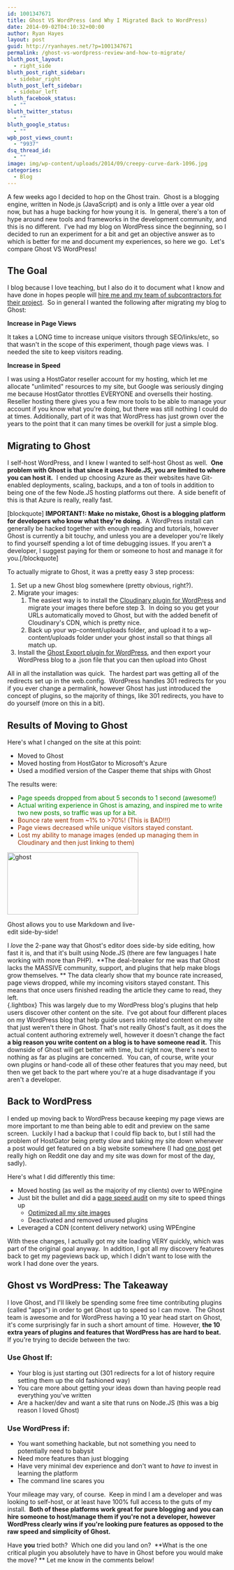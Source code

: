 ```yaml
---
id: 1001347671
title: Ghost VS WordPress (and Why I Migrated Back to WordPress)
date: 2014-09-02T04:10:32+00:00
author: Ryan Hayes
layout: post
guid: http://ryanhayes.net/?p=1001347671
permalink: /ghost-vs-wordpress-review-and-how-to-migrate/
bluth_post_layout:
  - right_side
bluth_post_right_sidebar:
  - sidebar_right
bluth_post_left_sidebar:
  - sidebar_left
bluth_facebook_status:
  - ""
bluth_twitter_status:
  - ""
bluth_google_status:
  - ""
wpb_post_views_count:
  - "9937"
dsq_thread_id:
  - ""
image: img/wp-content/uploads/2014/09/creepy-curve-dark-1096.jpg
categories:
  - Blog
---
```

A few weeks ago I decided to hop on the Ghost train.  Ghost is a blogging engine, written in Node.js (JavaScript) and is only a little over a year old now, but has a huge backing for how young it is.  In general, there's a ton of hype around new tools and frameworks in the development community, and this is no different.  I've had my blog on WordPress since the beginning, so I decided to run an experiment for a bit and get an objective answer as to which is better for me and document my experiences, so here we go.  Let's compare Ghost VS WordPress!<!--more-->

## The Goal

I blog because I love teaching, but I also do it to document what I know and have done in hopes people will [hire me and my team of subcontractors for their project](http://sonatacove.com).  So in general I wanted the following after migrating my blog to Ghost:

**Increase in Page Views**

It takes a LONG time to increase unique visitors through SEO/links/etc, so that wasn't in the scope of this experiment, though page views was.  I needed the site to keep visitors reading.

**Increase in Speed**

I was using a HostGator reseller account for my hosting, which let me allocate "unlimited" resources to my site, but Google was seriously dinging me because HostGator throttles EVERYONE and oversells their hosting.  Reseller hosting there gives you a few more tools to be able to manage your account if you know what you're doing, but there was still nothing I could do at times. Additionally, part of it was that WordPress has just grown over the years to the point that it can many times be overkill for just a simple blog.

## Migrating to Ghost

I self-host WordPress, and I knew I wanted to self-host Ghost as well.  **One problem with Ghost is that since it uses Node.JS, you are limited to where you can host it.**  I ended up choosing Azure as their websites have Git-enabled deployments, scaling, backups, and a ton of tools in addition to being one of the few Node.JS hosting platforms out there.  A side benefit of this is that Azure is really, really fast.

[blockquote] **IMPORTANT!: Make no mistake, Ghost is a blogging platform for developers who know what they're doing.**  A WordPress install can generally be hacked together with enough reading and tutorials, however Ghost is currently a bit touchy, and unless you are a developer you're likely to find yourself spending a lot of time debugging issues. If you aren't a developer, I suggest paying for them or someone to host and manage it for you.[/blockquote]

To actually migrate to Ghost, it was a pretty easy 3 step process:

  1. Set up a new Ghost blog somewhere (pretty obvious, right?).
  2. Migrate your images: 
      1. The easiest way is to install the [Cloudinary plugin for WordPress](http://wordpress.org/plugins/cloudinary-image-management-and-manipulation-in-the-cloud-cdn/) and migrate your images there before step 3.  In doing so you get your URLs automatically moved to Ghost, but with the added benefit of Cloudinary's CDN, which is pretty nice.
      2. Back up your wp-content/uploads folder, and upload it to a wp-content/uploads folder under your ghost install so that things all match up.
  3. Install the [Ghost Export plugin for WordPress](http://www.wordpress.org/plugins/ghost/), and then export your WordPress blog to a .json file that you can then upload into Ghost

All in all the installation was quick.  The hardest part was getting all of the redirects set up in the web.config.  WordPress handles 301 redirects for you if you ever change a permalink, however Ghost has just introduced the concept of plugins, so the majority of things, like 301 redirects, you have to do yourself (more on this in a bit).

## Results of Moving to Ghost

Here's what I changed on the site at this point:

  * Moved to Ghost
  * Moved hosting from HostGator to Microsoft's Azure
  * Used a modified version of the Casper theme that ships with Ghost

The results were:

  * <span style="color: #008000;">Page speeds dropped from about 5 seconds to 1 second (awesome!)</span>
  * <span style="color: #008000;">Actual writing experience in Ghost is amazing, and inspired me to write two new posts, so traffic was up for a bit.</span>
  * <span style="color: #993300;">Bounce rate went from ~1% to >70%! (This is BAD!!!)</span>
  * <span style="color: #993300;">Page views decreased while unique visitors stayed constant.</span>
  * <span style="color: #993300;">Lost my ability to manage images (ended up managing them in Cloudinary and then just linking to them)</span>

<div id="attachment_1001347673" style="width: 310px" class="wp-caption alignright">
  <a class="lightbox" href="http://ryanhayes.netimg/wp-content/uploads/2014/09/ghost.png"><img class="wp-image-1001347673 size-medium" src="http://ryanhayes.netimg/wp-content/uploads/2014/09/ghost-300x142.png" alt="ghost" width="300" height="142" srcset="https://ryanhayes.netimg/wp-content/uploads/2014/09/ghost-300x142.png 300w, https://ryanhayes.netimg/wp-content/uploads/2014/09/ghost-1024x485.png 1024w" sizes="(max-width: 300px) 100vw, 300px" /></a>
  
  <p class="wp-caption-text">
    Ghost allows you to use Markdown and live-edit side-by-side!
  </p>
</div>

I _love_ the 2-pane way that Ghost's editor does side-by side editing, how fast it is, and that it's built using Node.JS (there are few languages I hate working with more than PHP).  **The deal-breaker for me was that Ghost lacks the MASSIVE community, support, and plugins that help make blogs grow themselves. ** The data clearly show that my bounce rate increased, page views dropped, while my incoming visitors stayed constant. This means that once users finished reading the article they came to read, they left. [  
](http://ryanhayes.netimg/wp-content/uploads/2014/09/ghost.png){.lightbox} This was largely due to my WordPress blog's plugins that help users discover other content on the site.  I've got about four different places on my WordPress blog that help guide users into related content on my site that just weren't there in Ghost. That's not really Ghost's fault, as it does the actual content authoring extremely well, however it doesn't change the fact **a big reason you write content on a blog is to have someone read it.** This downside of Ghost will get better with time, but right now, there's next to nothing as far as plugins are concerned.  You can, of course, write your own plugins or hand-code all of these other features that you may need, but then we get back to the part where you're at a huge disadvantage if you aren't a developer.

## Back to WordPress

I ended up moving back to WordPress because keeping my page views are more important to me than being able to edit and preview on the same screen.  Luckily I had a backup that I could flip back to, but I still had the problem of HostGator being pretty slow and taking my site down whenever a post would get featured on a big website somewhere (I had [one post](http://ryanhayes.net/how-the-xbox-one-lost-me-and-then-won-me-back-with-the-cloud/ "How the Xbox One lost me, and then won me back with 24-Hour DRM and the cloud.") get really high on Reddit one day and my site was down for most of the day, sadly).

Here's what I did differently this time:

  * Moved hosting (as well as the majority of my clients) over to WPEngine
  * Just bit the bullet and did a [page speed audit](http://www.webpagetest.org/ "Web page speed audit") on my site to speed things up 
      * [Optimized all my site images](http://pnggauntlet.com/)
      * Deactivated and removed unused plugins
  * Leveraged a CDN (content delivery network) using WPEngine

With these changes, I actually got my site loading VERY quickly, which was part of the original goal anyway.  In addition, I got all my discovery features back to get my pageviews back up, which I didn't want to lose with the work I had done over the years.

## Ghost vs WordPress: The Takeaway

I love Ghost, and I'll likely be spending some free time contributing plugins (called "apps") in order to get Ghost up to speed so I can move.  The Ghost team is awesome and for WordPress having a 10 year head start on Ghost, it's come surprisingly far in such a short amount of time.  However, **the 10 extra years of plugins and features that WordPress has are hard to beat.**  If you're trying to decide between the two:

### Use Ghost If:

  * Your blog is just starting out (301 redirects for a lot of history require setting them up the old fashioned way)
  * You care more about getting your ideas down than having people read everything you've written
  * Are a hacker/dev and want a site that runs on Node.JS (this was a big reason I loved Ghost)

### Use WordPress if:

  * You want something hackable, but not something you need to potentially need to babysit
  * Need more features than just blogging
  * Have very minimal dev experience and don't want to _have to_ invest in learning the platform
  * The command line scares you

Your mileage may vary, of course.  Keep in mind I am a developer and was looking to self-host, or at least have 100% full access to the guts of my install.  **Both of these platforms work great for pure blogging and you can hire someone to host/manage them if you're not a developer, however WordPress clearly wins if you're looking pure features as opposed to the raw speed and simplicity of Ghost.**

Have **you** tried both?  Which one did you land on?  **What is the one critical plugin you absolutely have to have in Ghost before you would make the move? ** Let me know in the comments below!

&nbsp;